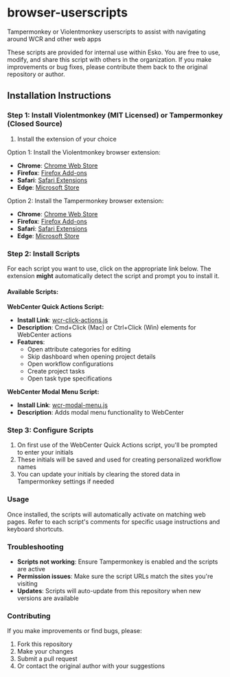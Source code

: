# browser-userscripts
Tampermonkey or Violentmonkey userscripts to assist with navigating around WCR and other web apps

These scripts are provided for internal use within Esko. You are free to use, modify, and share this script with others in the organization. If you make improvements or bug fixes, please contribute them back to the original repository or author.

## Installation Instructions

### Step 1: Install Violentmonkey (MIT Licensed) or Tampermonkey (Closed Source)

1. Install the extension of your choice

Option 1: Install the Violentmonkey browser extension:
   - **Chrome**: [Chrome Web Store](https://chrome.google.com/webstore/detail/violent-monkey/jinjaccalgkegednnccohejagnlnfdag)
   - **Firefox**: [Firefox Add-ons](https://addons.mozilla.org/en-US/firefox/addon/violentmonkey/)
   - **Safari**: [Safari Extensions](https://apps.apple.com/us/app/)
   - **Edge**: [Microsoft Store](https://microsoftedge.microsoft.com/addons/detail/violentmonkey/eeagobfjdenkkddmbclomhiblgggliao?hl=en-US)

Option 2: Install the Tampermonkey browser extension:
   - **Chrome**: [Chrome Web Store](https://chrome.google.com/webstore/detail/tampermonkey/dhdgffkkebhmkfjojejmpbldmpobfkfo)
   - **Firefox**: [Firefox Add-ons](https://addons.mozilla.org/en-US/firefox/addon/tampermonkey/)
   - **Safari**: [Safari Extensions](https://apps.apple.com/us/app/tampermonkey/id1482490089)
   - **Edge**: [Microsoft Store](https://microsoftedge.microsoft.com/addons/detail/tampermonkey/iikmkjmpaadaobahmlepeloendndfphd)

### Step 2: Install Scripts
For each script you want to use, click on the appropriate link below. The extension **might** automatically detect the script and prompt you to install it.

#### Available Scripts:

**WebCenter Quick Actions Script:**
- **Install Link**: [wcr-click-actions.js](https://raw.githubusercontent.com/esko-presales/browser-userscripts/refs/heads/main/wcr-click-actions.js)
- **Description**: Cmd+Click (Mac) or Ctrl+Click (Win) elements for WebCenter actions
- **Features**:
  - Open attribute categories for editing
  - Skip dashboard when opening project details
  - Open workflow configurations
  - Create project tasks
  - Open task type specifications

**WebCenter Modal Menu Script:**
- **Install Link**: [wcr-modal-menu.js](https://raw.githubusercontent.com/esko-presales/browser-userscripts/refs/heads/main/wcr-modal-menu.js)
- **Description**: Adds modal menu functionality to WebCenter

### Step 3: Configure Scripts
1. On first use of the WebCenter Quick Actions script, you'll be prompted to enter your initials
2. These initials will be saved and used for creating personalized workflow names
3. You can update your initials by clearing the stored data in Tampermonkey settings if needed

### Usage
Once installed, the scripts will automatically activate on matching web pages. Refer to each script's comments for specific usage instructions and keyboard shortcuts.

### Troubleshooting
- **Scripts not working**: Ensure Tampermonkey is enabled and the scripts are active
- **Permission issues**: Make sure the script URLs match the sites you're visiting
- **Updates**: Scripts will auto-update from this repository when new versions are available

### Contributing
If you make improvements or find bugs, please:
1. Fork this repository
2. Make your changes
3. Submit a pull request
4. Or contact the original author with your suggestions